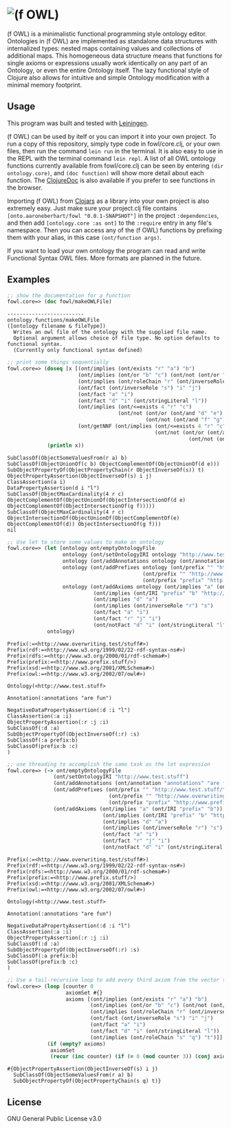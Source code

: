 # ![(f OWL)](https://raw.githubusercontent.com/aaronEberhart/me/master/docs/img/fOWLiconsmall.png)
(f OWL) is a minimalistic functional programming style ontology editor. Ontologies in (f OWL) are implemented as standalone data structures with internalized types: nested maps containing values and collections of additional maps. This homogeneous data structure means that functions for single axioms or expressions usually work identically on any part of an Ontology, or even the entire Ontology itself. The lazy functional style of Clojure also allows for intuitive and simple Ontology modification with a minimal memory footprint.

## Usage
This program was built and tested with [Leiningen](https://leiningen.org/).

(f OWL) can be used by itelf or you can import it into your own project. To run a copy of this repository, simply type code in fowl/core.clj, or your own files, then run the command `lein run` in the terminal. It is also easy to use in the REPL with the terminal command `lein repl`. A list of all OWL ontology functions currently available from fowl/core.clj can be seen by entering `(dir ontology.core)`, and `(doc function)` will show more detail about each function. The [ClojureDoc](https://cljdoc.org/d/onto.aaroneberhart/fowl/0.0.1-SNAPSHOT/doc/readme) is also available if you prefer to see functions in the browser.

Importing (f OWL) from [Clojars](https://clojars.org/onto.aaroneberhart/fowl) as a library into your own project is also extremely easy. Just make sure your project.clj file contains `[onto.aaroneberhart/fowl "0.0.1-SNAPSHOT"]` in the project `:dependencies`, and then add `[ontology.core :as ont]` to the `:require` entry in any file's namespace. Then you can access any of the (f OWL) functions by prefixing them with your alias, in this case `(ont/function args)`.

If you want to load your own ontology the program can read and write Functional Syntax OWL files. More formats are planned in the future.

## Examples
```clojure
;; show the documentation for a function
fowl.core=> (doc fowl/makeOWLFile)
```
```
-------------------------
ontology.functions/makeOWLFile
([ontology filename & fileType])
  Writes an owl file of the ontology with the supplied file name. 
  Optional argument allows choice of file type. No option defaults to functional syntax. 
  (Currently only functional syntax defined)
```
```clojure
;; print some things sequentially
fowl.core=> (doseq [x [(ont/implies (ont/exists "r" "a") "b")
                       (ont/implies (ont/or "b" "c") (ont/not (ont/or "d" "e")))
                       (ont/implies (ont/roleChain "r" (ont/inverseRole "s")) "t")
                       (ont/fact (ont/inverseRole "s") "i" "j")
                       (ont/fact "a" "i")
                       (ont/fact "d" "i" (ont/stringLiteral "l"))
                       (ont/implies (ont/<=exists 4 "r" "c") 
                                    (ont/not (ont/or (ont/and "d" "e") 
                                             (ont/not (ont/and "f" "g")))))
                       (ont/getNNF (ont/implies (ont/<=exists 4 "r" "c") 
                                                (ont/not (ont/or (ont/and "d" "e") 
                                                           (ont/not (ont/and "f" "g"))))))]]
             (println x))
```
```
SubClassOf(ObjectSomeValuesFrom(r a) b)
SubClassOf(ObjectUnionOf(c b) ObjectComplementOf(ObjectUnionOf(d e)))
SubObjectPropertyOf(ObjectPropertyChain(r ObjectInverseOf(s)) t)
ObjectPropertyAssertion(ObjectInverseOf(s) i j)
ClassAssertion(a i)
DataPropertyAssertion(d i "l")
SubClassOf(ObjectMaxCardinality(4 r c) ObjectComplementOf(ObjectUnionOf(ObjectIntersectionOf(d e) ObjectComplementOf(ObjectIntersectionOf(g f)))))
SubClassOf(ObjectMaxCardinality(4 r c) ObjectIntersectionOf(ObjectUnionOf(ObjectComplementOf(e) ObjectComplementOf(d)) ObjectIntersectionOf(g f)))
nil
```
```clojure
;; Use let to store some values to make an ontology
fowl.core=> (let [ontology ont/emptyOntologyFile
                  ontology (ont/setOntologyIRI ontology "http://www.test.stuff")
                  ontology (ont/addAnnotations ontology (ont/annotation "annotations" "are fun"))
                  ontology (ont/addPrefixes ontology (ont/prefix "" "http://www.test.stuff/")
                                            (ont/prefix "" "http://www.overwriting.test.stuff/")
                                            (ont/prefix "prefix" "http://www.prefix.stuff/")) 
                  ontology (ont/addAxioms ontology (ont/implies "a" (ont/IRI "prefix" "b"))
                            (ont/implies (ont/IRI "prefix" "b" "http://prefix.overwrites/this#") "c")
                            (ont/implies "d" "a")
                            (ont/implies (ont/inverseRole "r") "s")
                            (ont/fact "a" "i")
                            (ont/fact "r" "j" "i")
                            (ont/notFact "d" "i" (ont/stringLiteral "l")))]
             ontology)
```
```
Prefix(:=<http://www.overwriting.test/stuff#>)
Prefix(rdf:=<http://www.w3.org/1999/02/22-rdf-syntax-ns#>)
Prefix(rdfs:=<http://www.w3.org/2000/01/rdf-schema#>)
Prefix(prefix:=<http://www.prefix.stuff/>)
Prefix(xsd:=<http://www.w3.org/2001/XMLSchema#>)
Prefix(owl:=<http://www.w3.org/2002/07/owl#>)

Ontology(<http://www.test.stuff>

Annotation(:annotations "are fun")

NegativeDataPropertyAssertion(:d :i "l")
ClassAssertion(:a :i)
ObjectPropertyAssertion(:r :j :i)
SubClassOf(:d :a)
SubObjectPropertyOf(ObjectInverseOf(:r) :s)
SubClassOf(:a prefix:b)
SubClassOf(prefix:b :c)
)
```
```clojure
;; use threading to accomplish the same task as the let expression
fowl.core=> (-> ont/emptyOntologyFile
               (ont/setOntologyIRI "http://www.test.stuff")
               (ont/addAnnotations (ont/annotation "annotations" "are fun"))
               (ont/addPrefixes (ont/prefix "" "http://www.test.stuff/")
                                 (ont/prefix "" "http://www.overwriting.test.stuff/")
                                 (ont/prefix "prefix" "http://www.prefix.stuff/")) 
               (ont/addAxioms (ont/implies "a" (ont/IRI "prefix" "b"))
                               (ont/implies (ont/IRI "prefix" "b" "http://prefix.overwrites/this#") "c")
                               (ont/implies "d" "a")
                               (ont/implies (ont/inverseRole "r") "s")
                               (ont/fact "a" "i")
                               (ont/fact "r" "j" "i")
                               (ont/notFact "d" "i" (ont/stringLiteral "l"))))
```
```
Prefix(:=<http://www.overwriting.test/stuff#>)
Prefix(rdf:=<http://www.w3.org/1999/02/22-rdf-syntax-ns#>)
Prefix(rdfs:=<http://www.w3.org/2000/01/rdf-schema#>)
Prefix(prefix:=<http://www.prefix.stuff/>)
Prefix(xsd:=<http://www.w3.org/2001/XMLSchema#>)
Prefix(owl:=<http://www.w3.org/2002/07/owl#>)

Ontology(<http://www.test.stuff>

Annotation(:annotations "are fun")

NegativeDataPropertyAssertion(:d :i "l")
ClassAssertion(:a :i)
ObjectPropertyAssertion(:r :j :i)
SubClassOf(:d :a)
SubObjectPropertyOf(ObjectInverseOf(:r) :s)
SubClassOf(:a prefix:b)
SubClassOf(prefix:b :c)
)
```
```clojure
;; Use a tail-recursive loop to add every third axiom from the vector to the set
fowl.core=> (loop [counter 0
                   axiomSet #{}
                   axioms [(ont/implies (ont/exists "r" "a") "b")
                           (ont/implies (ont/or "b" "c") (ont/not (ont/or "d" "e")))
                           (ont/implies (ont/roleChain "r" (ont/inverseRole "s")) "t")
                           (ont/fact (ont/inverseRole "s") "i" "j")
                           (ont/fact "a" "i")
                           (ont/fact "d" "i" (ont/stringLiteral "l"))
                           (ont/implies (ont/roleChain "s" "q") "t")]]
             (if (empty? axioms)
              axiomSet
              (recur (inc counter) (if (= 0 (mod counter 3)) (conj axiomSet (first axioms)) axiomSet) (rest axioms))))
```
```
#{ObjectPropertyAssertion(ObjectInverseOf(s) i j) 
  SubClassOf(ObjectSomeValuesFrom(r a) b)
  SubObjectPropertyOf(ObjectPropertyChain(s q) t)}
```

## License
GNU General Public License v3.0

